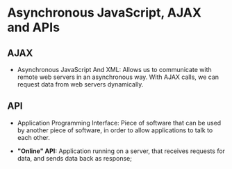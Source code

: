 # Asynchronous JavaScript, AJAX and APIs

## AJAX

- Asynchronous JavaScript And XML: Allows us to communicate with remote web servers in an asynchronous way. With AJAX calls, we can request data from web servers dynamically.

## API

- Application Programming Interface: Piece of software that can be used by another piece of software, in order to allow applications to talk to each other.

- **"Online" API:** Application running on a server, that receives requests for data, and sends data back as response;
